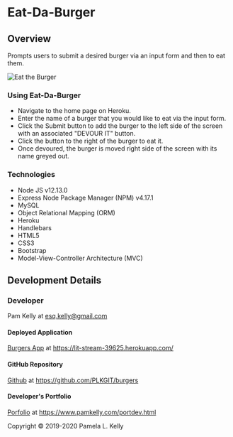 # Eat-Da-Burger

## Overview
Prompts users to submit a desired burger via an input form and then to eat them.

![Eat the Burger](https://res.cloudinary.com/damplk/image/upload/v1584179650/portal/hw_burgers_lcrnon.png "Eat the Burger")

### Using Eat-Da-Burger
  * Navigate to the home page on Heroku.
  * Enter the name of a burger that you would like to eat via the input form.
  * Click the Submit button to add the burger to the left side of the screen with an associated "DEVOUR IT" button.
  * Click the button to the right of the burger to eat it.
  * Once devoured, the burger is moved right side of the screen with its name greyed out.

### Technologies
  * Node JS v12.13.0
  * Express Node Package Manager (NPM) v4.17.1
  * MySQL
  * Object Relational Mapping (ORM)
  * Heroku
  * Handlebars
  * HTML5
  * CSS3
  * Bootstrap
  * Model-View-Controller Architecture (MVC)

## Development Details

### Developer
Pam Kelly at [esq.kelly@gmail.com](mailto:esq.kelly@gmail.com)

#### Deployed Application
[Burgers App](https://lit-stream-39625.herokuapp.com/) at https://lit-stream-39625.herokuapp.com/

#### GitHub Repository
[Github](https://github.com/PLKGIT/burgers) at https://github.com/PLKGIT/burgers

#### Developer's Portfolio
[Porfolio](https://www.pamkelly.com/portdev.html) at https://www.pamkelly.com/portdev.html

Copyright &copy; 2019-2020 Pamela L. Kelly